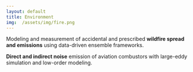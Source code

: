 ```yaml
---
layout: default
title: Environment
img:  /assets/img/fire.png
---
```


<p class="card-text">
  <i class="fa-solid fa-fire"></i>
  <span>
    Modeling and measurement of accidental and prescribed <strong>wildfire spread and emissions</strong> using data-driven ensemble frameworks.
  </span>
</p>
<p class="card-text">
  <i class="fa-solid fa-jet-fighter-up"></i>
  <span>
    <strong>Direct and indirect noise</strong> emission of aviation combustors with large-eddy simulation and low-order modeling.
  </span>
</p>
